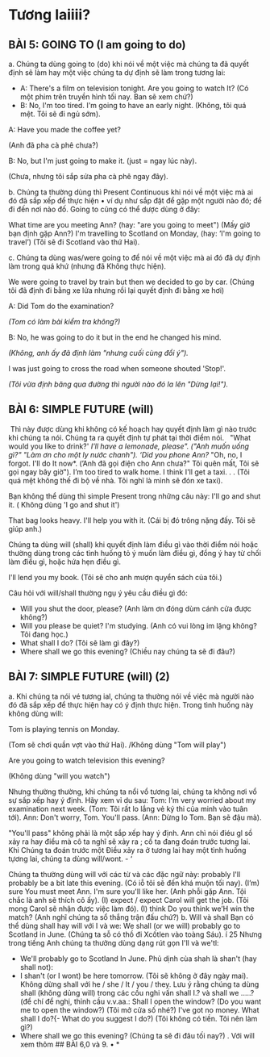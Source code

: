 # Tương laiiii?


## BÀI 5: GOING TO (I am going to do) 

a.	Chúng ta dùng going to (do) khi nói về một việc mà chúng ta đã quyết định sẽ làm hay một việc chúng ta dự định sẽ làm trong tương lai:

-	A: There's a film on television tonight. Are you going to watch It?
(Có một phim trên truyền hình tối nay. Ban sẽ xem chứ?)
-	B: No, I'm too tired. I'm going to have an early night.
(Không, tôi quá mệt. Tôi sẽ đi ngủ sớm).

A: Have you made the coffee yet?

(Anh đã pha cà phê chưa?)

B: No, but I'm just going to make it. (just = ngay lúc này).

(Chưa, nhưng tôi sắp sửa pha cà phê ngay đây).

b.	Chúng ta thường dùng thì Present Continuous khi nói về một việc mà ai đó đã sắp xếp để thực hiện • ví dụ như sắp đặt để gặp một người nào đó; để đi đến nơi nào đố. Going to cũng có thể dược dùng ở đây:

What time are you meeting Ann? (hay: "are you going to meet")
(Mấy giở bạn định gặp Ann?)
I'm travelling to Scotland on Monday, (hay: ’I'm going to travel’)
(Tôi sẽ đi Scotland vào thứ Hai).


c.	Chúng ta dùng was/were going to để nói về một việc mà ai đó đã dự định làm trong
quá khứ (nhưng đã Không thực hiện).

We were going to travel by train but then we decided to go by car.
(Chúng tôi đã định đi bằng xe lửa nhưng rồi lại quyết định đi bằng xe hơi)

A: Did Tom do the examination? 

_(Tom có làm bài kiểm tra không?)_

B: No, he was going to do it but in the end he changed his mind. 

_(Không, anh ấy đã định làm "nhưng cuối cùng đổi ý")._

I was just going to cross the road when someone shouted 'Stop!'.

_(Tôi vừa định băng qua đường thì người nào đó la lên "Dừng lại!")._

## BÀI 6: SIMPLE FUTURE (will) 

 Thì này được dùng khi không có kế hoạch hay quyết định làm gì nào trước khi chúng ta nói. Chúng ta ra quyết định tự phát tại thời điểm nói.
 
"What would you like to drink?' *I'll have a lemonade, please".
("Anh muốn uống gì?" "Làm ơn cho một ly nước chanh").
‘Did you phone Ann?* "Oh, no, I forgot. I'll do It now*.
(’Anh đã gọi điện cho Ann chưa?" Tôi quên mất, Tôi sẽ gọi ngay bây giờ").
I’m too tired to walk home. I think I'll get a taxi. . . 
(Tôi quá mệt không thế đi bộ về nhà. Tôi nghĩ là mình sẽ đón xe taxi).

Bạn không thể dùng thì simple Present trong những câu này:
I'll go and shut it. ( Không dùng 'I go and shut it')

That bag looks heavy. I'll help you with it. 
(Cái bị đó trông nặng đấy. Tôi sẽ giúp anh.) 

Chúng ta dùng will (shall) khi quyết định làm điều gì vào thời điểm nói hoặc thường dùng trong các tình huống tỏ ý muốn làm điều gì, đồng ý hay từ chối làm điều gì, hoặc hứa hẹn điều gì.

I'll lend you my book. (Tôi sẽ cho anh mượn quyển sách của tôi.) 

Câu hỏi với will/shall thường ngụ ý yêu cầu điều gì đó:

- Will you shut the door, please? (Anh làm ơn đóng dùm cánh cửa được không?) 
- Will you please be quiet? I'm studying. (Anh có vui lòng im lặng không? Tôi đang học.)
- What shall I do? (Tôi sẽ làm gì đây?)
- Where shall we go this evening? (Chiều nay chúng ta sẽ đi đâu?)

## BÀI 7: SIMPLE FUTURE (will) (2)

a. Khi chúng ta nói vé tương ial, chúng ta thường nói về việc mà người nào đó đã sắp xếp để thực hiện hay có ý định thực hiện. Trong tình huống này không dùng will:

Tom is playing tennis on Monday.

(Tom sẽ chơi quần vợt vào thứ Hai). /Không dùng "Tom will play")

Are you going to watch television this evening?

(Không dùng "will you watch")


Nhưng thường thường, khi chúng ta nổi vổ tương lai, chúng ta không nơi vổ sự sấp xếp hay ý định. Hãy xem vỉ du sau:
Tom: I'm very worried about my examination next week.
(Tom: Tôi rất lo lắng vẻ ký thi của minh vào tuân tới).
Ann: Don't worry, Tom. You'll pass.
(Ann: Dừng lo Tom. Bạn sẽ đậu mà).

"You'll pass" không phải là một sắp xếp hay ý định. Ann chì nói điéu gl sồ xảy ra hay điểu mà cô ta nghĩ sẽ xảy ra ; cố ta đang đoán trước tương lai. Khi Chúng ta đoán trước một Điều xảy ra ở tương lai hay một tình huống tựơng lai, chúng ta dùng
will/wont. -	‘ 

Chúng ta thường dùng will với các từ và các đặc ngữ này:
probably	I'll probably be a bit late this evening.
(Có iỗ tôi sẽ đến khá muộn tối nay).
(I’m) sure You must meet Ann. I'm sure you'll like her.
(Anh phỗi gặp Ann. Tội chắc là anh sẽ thích cô ấy).
(I) expect	/ expect Carol will get the job.
(Tôi mong Carol sẽ nhận được việc làm đó).
(I) think Do you think we’H win the match?
(Anh nghĩ chúng ta sổ thắng trận đấu chứ?)
b. Will và shall
Bạn có thể dùng shall hay will với I và we:
We shall (or we will) probably go to Scotland in June.
(Chúng ta sỗ có thồ đi Xcốtlen vào toàng Sáu).
í
25
Nhưng trong tiếng Anh chúng ta thưởng dùng dạng rút gọn I'll và we'tl:
-	We'll probably go to Scotland In June.
Phủ dịnh cùa shah là shan't (hay shall not):
-	I shan't (or I wont) be here tomorrow.
(Tõi sẽ không ở đây ngày mai).
Không dừng shall với he / she / It / you / they.
Lưu ý rằng chúng ta dùng shall (không dủng will) trong các cồu nghi vấn shall I.? và
shall we .....? (để chí để nghị, thỉnh cầu v.v.aa.:
Shall I open the window? (Do you want me to open the window?)
(Tôi mở cửa số nhé?)
I've got no money. What shall I do?{- What do you suggest I do?)
(Tôi không có tiền. Tôi nên làm gì?)
-	Where shall we go this evening?
(Chúng ta sẽ đi đâu tối nay?)	.
Với will xem thôm ## BÀI 6,0 và 9.
• *
